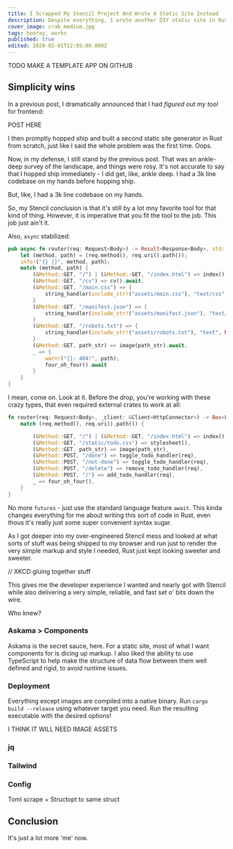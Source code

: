 ```yaml
---
title: I Scrapped My Stencil Project And Wrote A Static Site Instead
description: Despite everything, I wrote another DIY static site in Rust.
cover_image: crab_medium.jpg
tags: hooray, works
published: true
edited: 2020-02-01T12:05:00.000Z
---
```


TODO MAKE A TEMPLATE APP ON GITHUB

## Simplicity wins

In a previous post, I dramatically announced that I had *figured out my tool* for frontend:

POST HERE

I then promptly hopped ship and built a second static site generator in Rust from scratch, just like I said the whole problem was the first time.  Oops.

Now, in my defense, I still stand by the previous post.  That was an ankle-deep survey of the landscape, and things were rosy.  It's not accurate to say that I hopped ship immediately - I did get, like, ankle deep.  I had a 3k line codebase on my hands before hopping ship.

But, like, I had a 3k line codebase on my hands.

So, my Stencil conclusion is that it's still by a lot mny favorite tool for that kind of thing.  However, it is imperative that you fit the tool to the job.  This job just ain't it.

Also, `async` stabilized:

```rust
pub async fn router(req: Request<Body>) -> Result<Response<Body>, std::convert::Infallible> {
    let (method, path) = (req.method(), req.uri().path());
    info!("{} {}", method, path);
    match (method, path) {
        (&Method::GET, "/") | (&Method::GET, "/index.html") => index().await,
        (&Method::GET, "/cv") => cv().await,
        (&Method::GET, "/main.css") => {
            string_handler(include_str!("assets/main.css"), "text/css", None).await
        }
        (&Method::GET, "/manifest.json") => {
            string_handler(include_str!("assets/manifest.json"), "text/json", None).await
        }
        (&Method::GET, "/robots.txt") => {
            string_handler(include_str!("assets/robots.txt"), "text", None).await
        }
        (&Method::GET, path_str) => image(path_str).await,
        _ => {
            warn!("{}: 404!", path);
            four_oh_four().await
        }
    }
}
```

I mean, come on.  Look at it.  Before the drop, you're working with these crazy types, that even required external crates to work at all:

```rust
fn router(req: Request<Body>, _client: &Client<HttpConnector>) -> Box<Future<Item = Response<Body>, Error = Box<dyn std::error::Error + Send + Sync>> + Send> {
    match (req.method(), req.uri().path()) {

        (&Method::GET, "/") | (&Method::GET, "/index.html") => index(),
        (&Method::GET, "/static/todo.css") => stylesheet(),
        (&Method::GET, path_str) => image(path_str),
        (&Method::POST, "/done") => toggle_todo_handler(req),
        (&Method::POST, "/not-done") => toggle_todo_handler(req),
        (&Method::POST, "/delete") => remove_todo_handler(req),
        (&Method::POST, "/") => add_todo_handler(req),
        _ => four_oh_four(),
    }
}
```

No more `futures` - just use the standard language feature `await`.  This kinda changes everything for me about writing this sort of code in Rust, even thous it's really just some super convenient syntax sugar.

As I got deeper into my over-engineered Stencil mess and looked at what sorts of stuff was being shipped to my browser and run just to render the very simple markup and style I needed, Rust just kept looking sweeter and sweeter.

// XKCD gluing together stuff

This gives me the developer experience I wanted and nearly got with Stencil while also delivering a very simple, reliable, and fast set o' bits down the wire.

Who knew?

### Askama > Components

Askama is the secret sauce, here.  For a static site, most of what I want components for is dicing up markup.  I also liked the ability to use TypeScript to help make the structure of data flow between them well defined and rigid, to avoid runtime issues.

### Deployment

Everything except images are compiled into a native binary.  Run `cargo build --release` using whatever target you need.  Run the resulting executable with the desired options!

I THINK IT WILL NEED IMAGE ASSETS

### jq

### Tailwind

### Config

Toml scrape + Structopt  to same struct

## Conclusion

It's just a lot more 'me' now.
